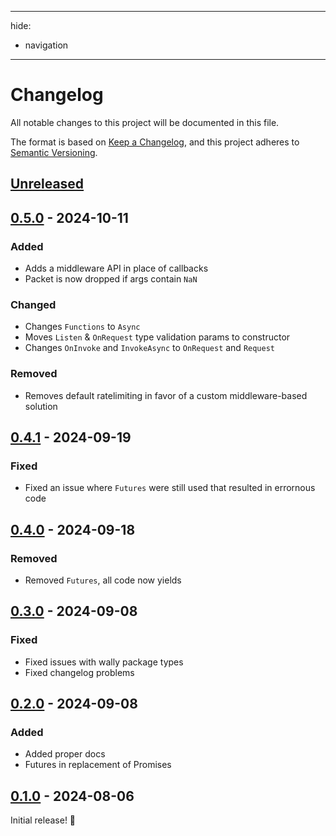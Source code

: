 * * *

hide:

- navigation

* * *

# Changelog

All notable changes to this project will be documented in this file.

The format is based on [Keep a Changelog](https://keepachangelog.com/en/1.1.0/),
and this project adheres to [Semantic Versioning](https://semver.org/spec/v2.0.0.html).

## [Unreleased]

## [0.5.0] - 2024-10-11

### Added

- Adds a middleware API in place of callbacks
- Packet is now dropped if args contain `NaN`

### Changed

- Changes `Functions` to `Async`
- Moves `Listen` & `OnRequest` type validation params to constructor
- Changes `OnInvoke` and `InvokeAsync` to `OnRequest` and `Request`

### Removed

- Removes default ratelimiting in favor of a custom middleware-based solution

## [0.4.1] - 2024-09-19

### Fixed

- Fixed an issue where `Futures` were still used that resulted in errornous code

## [0.4.0] - 2024-09-18

### Removed

- Removed `Futures`, all code now yields

## [0.3.0] - 2024-09-08

### Fixed

- Fixed issues with wally package types
- Fixed changelog problems

## [0.2.0] - 2024-09-08

### Added

- Added proper docs
- Futures in replacement of Promises

## [0.1.0] - 2024-08-06

Initial release! 🥳

[unreleased]: https://github.com/luminlabsdev/net/compare/v0.5.0...HEAD
[0.5.0]: https://github.com/luminlabsdev/net/compare/v0.4.1...v0.5.0
[0.4.1]: https://github.com/luminlabsdev/net/compare/v0.4.0...v0.4.1
[0.4.0]: https://github.com/luminlabsdev/net/compare/v0.3.0...v0.4.0
[0.3.0]: https://github.com/luminlabsdev/net/compare/v0.2.0...v0.3.0
[0.2.0]: https://github.com/luminlabsdev/net/compare/v0.1.0...v0.2.0
[0.1.0]: https://github.com/luminlabsdev/net/compare/54e6996b9825a91f9cc70fd2ccf9721db831df32...v0.1.0
